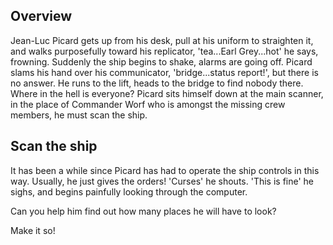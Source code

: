 ## Overview

Jean-Luc Picard gets up from his desk, pull at his uniform to straighten it, and walks purposefully toward his replicator, 'tea...Earl Grey...hot' he says, frowning. Suddenly the ship begins to shake, alarms are going off. Picard slams his hand over his communicator, 'bridge...status report!', but there is no answer. He runs to the lift, heads to the bridge to find nobody there. Where in the hell is everyone? Picard sits himself down at the main scanner, in the place of Commander Worf who is amongst the missing crew members, he must scan the ship. 

## Scan the ship

It has been a while since Picard has had to operate the ship controls in this way. Usually, he just gives the orders! 'Curses' he shouts. 'This is fine' he sighs, and begins painfully looking through the computer. 

Can you help him find out how many places he will have to look? 

Make it so!